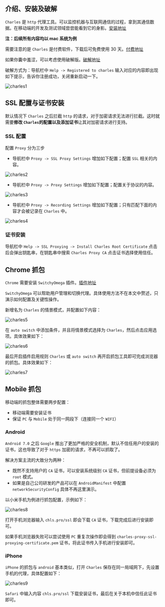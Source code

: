 ## 介绍、安装及破解

`Charles` 是 `http` 代理工具。可以监控机器与互联网通信的过程，拿到其通信数据。在移动端的开发及测试领域尝尝能看到它的身影。[安装地址](https://www.charlesproxy.com/download/)

**注：后续所有内容均以 mac 系统为例**

需要注意的是 `Charles` 是付费软件，下载后可免费使用 30 天。[付费地址](https://www.charlesproxy.com/buy/)

如果你囊中羞涩，可以考虑使用破解版。[破解地址](https://www.zzzmode.com/mytools/charles/)

破解方式为：导航栏中 `Help -> Registered to charles` 输入对应的内容即出现如下提示，告诉你注册成功，关闭重新启动一下。

![charles1](/essay/charles1.png)

## SSL 配置与证书安装

默认情况下 `Charles` 之后拦截 `http` 的请求，对于加密请求无法进行拦截。这时就需要**修改 `Charles`的配置以及添加证书**让其对加密请求进行支持。

### SSL 配置

配置 `Proxy` 分为三步

- 导航栏中 `Proxy -> SSL Proxy Settings` 增加如下配置；配置 `SSL` 相关的内容。

![charles2](/essay/charles2.jpg)

- 导航栏中 `Proxy -> Proxy Settings` 增加如下配置；配置关于协议的内容。

![charles3](/essay/charles3.jpg)

- 导航栏中 `Proxy -> Recording Settings` 增加如下配置；只有匹配下面的内容才会被记录在 `Charles` 中。

![charles4](/essay/charles4.jpg)

### 证书安装

导航栏中 `Help -> SSL Proxying -> Install Charles Root Certificate` 点击后会弹出钥匙串，在钥匙串中搜索 `Charles Proxy CA` 点击证书选择使用信任。

## Chrome 抓包

`Chrome` 需要安装 `SwitchyOmega` 插件。[插件地址](https://chrome.google.com/webstore/detail/proxy-switchyomega/padekgcemlokbadohgkifijomclgjgif/related?hl=zh-CN)

`SwitchyOmega` 可以帮助用户管理和切换代理。具体使用方法不在本文中赘述，只演示如何配置及关键性操作。

新增名为 `Charles` 的情景模式，并配置如下内容：

![charles5](/essay/charles5.jpg)

在 `auto switch` 中添加条件，并且将情景模式选择为 `Charles`，然后点击应用选项。具体效果如下：

![charles6](/essay/charles6.jpg)

最后开启插件启用规则 `Charles` 或 `auto switch` 再开启抓包工具即可完成浏览器的抓包。具体效果如下：

![charles7](/essay/charles7.jpg)

## Mobile 抓包

移动端的抓包整体需要两步配置：

- 移动端需要安装证书
- 保证 `PC` 与 `Mobile` 处于同一网段下（连接同一个 `WIFI`）

### Android

`Android 7.0` 之后 `Google` 推出了更加严格的安全机制，默认不信任用户的安装的证书，这也导致了对于 `https` 加密的请求，不再可以抓取了。

解决方案主流的大致分为两种：

- 既然不支持用户的 `CA` 证书，可以安装系统级别 `CA` 证书，但前提设备必须为 `root` 模式。
- 如果是自己公司研发的产品可以在 `AndroidManifest` 中配置 `networkSecurityConfig` 具体不再这里演示。

以小米手机为例进行抓包配置，示例如下：

![charles8](/essay/charles8.jpg)

打开手机浏览器输入 `chls.pro/ssl` 即会下载 `CA` 证书，下载完成后进行安装即可。

如果手机浏览器失败可以尝试使用 `PC` 重复次操作即会得到 `charles-proxy-ssl-proxying-certificate.pem` 证书，将此证书传入手机进行安装即可。

### iPhone

`iPhone` 的抓包与 `android` 基本类似，打开 `Charles` 保存在同一局域网下，先设置手机的代理，具体配置如下：

![charles9](/essay/charles9.jpg)

`Safari` 中输入内容 `chls.pro/ssl` 下载安装证书，最后在关于本机中信任此证书即可。
